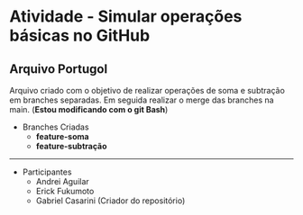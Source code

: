 # Atividade - Simular operações básicas no GitHub

## Arquivo Portugol

Arquivo criado com o objetivo de realizar operações de soma e subtração em branches separadas. Em seguida realizar o merge das branches na main. (**Estou modificando com o git Bash**)

* Branches Criadas
  * **feature-soma**
  * **feature-subtração**

------------------------------------------------------------------------
 
* Participantes
  * Andrei Aguilar
  * Erick Fukumoto
  * Gabriel Casarini (Criador do repositório)
